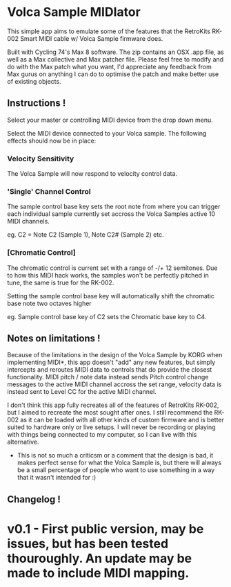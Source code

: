 # Volca Sample MIDIator

This simple app aims to emulate some of the features that the RetroKits RK-002 Smart MIDI cable w/ Volca Sample firmware does.

Built with Cycling 74's Max 8 software. The zip contains an OSX .app file, as well as a Max collective and Max patcher file. Please feel free to modify and do with the Max patch what you want, I'd appreciate any feedback from Max gurus on anything I can do to optimise the patch and make better use of existing objects.


## Instructions !

Select your master or controlling MIDI device from the drop down menu. 

Select the MIDI device connected to your Volca sample. The following effects should now be in place:

### Velocity Sensitivity

The Volca Sample will now respond to velocity control data.

### 'Single' Channel Control

The sample control base key sets the root note from where you can trigger each individual sample currently set accross the Volca Samples active 10 MIDI channels.

eg. C2 = Note C2 (Sample 1), Note C2# (Sample 2) etc.

### [Chromatic Control]

The chromatic control is current set with a range of -/+ 12 semitones. Due to how this MIDI hack works, the samples won't be perfectly pitched in tune, the same is true for the RK-002.

Setting the sample control base key will automatically shift the chromatic base note two octaves higher

eg. Sample control base key of C2 sets the Chromatic base key to C4.


## Notes on limitations !
Because of the limitations in the design of the Volca Sample by KORG when implementing MIDI*, this app doesn't "add" any new features, but simply intercepts and reroutes MIDI data to controls that do provide the closest functionality. MIDI pitch / note data instead sends Pitch control change messages to the active MIDI channel accross the set range, velocity data is instead sent to Level CC for the active MIDI channel. 

I don't think this app fully recreates all of the features of RetroKits RK-002, but I aimed to recreate the most sought after ones. I still recommend the RK-002 as it can be loaded with all other kinds of custom firmware and is better suited to hardware only or live setups. I will never be recording or playing with things being connected to my computer, so I can live with this alternative.

* This is not so much a criticsm or a comment that the design is bad, it makes perfect sense for what the Volca Sample is, but there will always be a small percentage of people who want to use something in a way that it wasn't intended for :)

## Changelog !

# v0.1 - First public version, may be issues, but has been tested thouroughly. An update may be made to include MIDI mapping.



